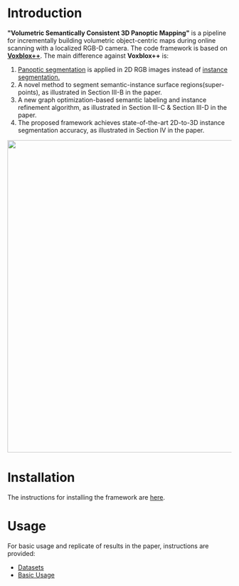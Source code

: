 # Introduction
**"Volumetric Semantically Consistent 3D Panoptic Mapping"** is a pipeline for incrementally building volumetric object-centric maps during online scanning with a localized RGB-D camera. The code framework is based on [**Voxblox++**](https://github.com/ethz-asl/voxblox-plusplus).
The main difference against **Voxblox++** is: 
<ol>
  <li> <a href="https://github.com/facebookresearch/detectron2">Panoptic segmentation</a> is applied in 2D RGB images instead of <a href="https://github.com/matterport/Mask_RCNN2">instance segmentation.</a></li>
  <li>A novel method to segment semantic-instance surface regions(super-points), as illustrated in Section III-B in the paper.</li>
  <li>A new graph optimization-based semantic labeling and instance refinement algorithm, as illustrated in Section III-C & Section III-D in the paper.</li>
  <li>The proposed framework achieves state-of-the-art 2D-to-3D instance segmentation accuracy, as illustrated in Section IV in the paper.</li>
</ol>

<p align="center">
  <img src="https://github.com/y9miao/volumetric-semantically-consistent-3D-panoptic-mapping/blob/main/images/pipeline.png" width=700>
</p>

# Installation
The instructions for installing the framework are [here](https://github.com/y9miao/volumetric-semantically-consistent-3D-panoptic-mapping/wiki/Installation).

# Usage
For basic usage and replicate of results in the paper, instructions are provided:
- [Datasets](https://github.com/y9miao/volumetric-semantically-consistent-3D-panoptic-mapping/wiki/Datasets)
- [Basic Usage](https://github.com/y9miao/volumetric-semantically-consistent-3D-panoptic-mapping/wiki/Basic-Usage)